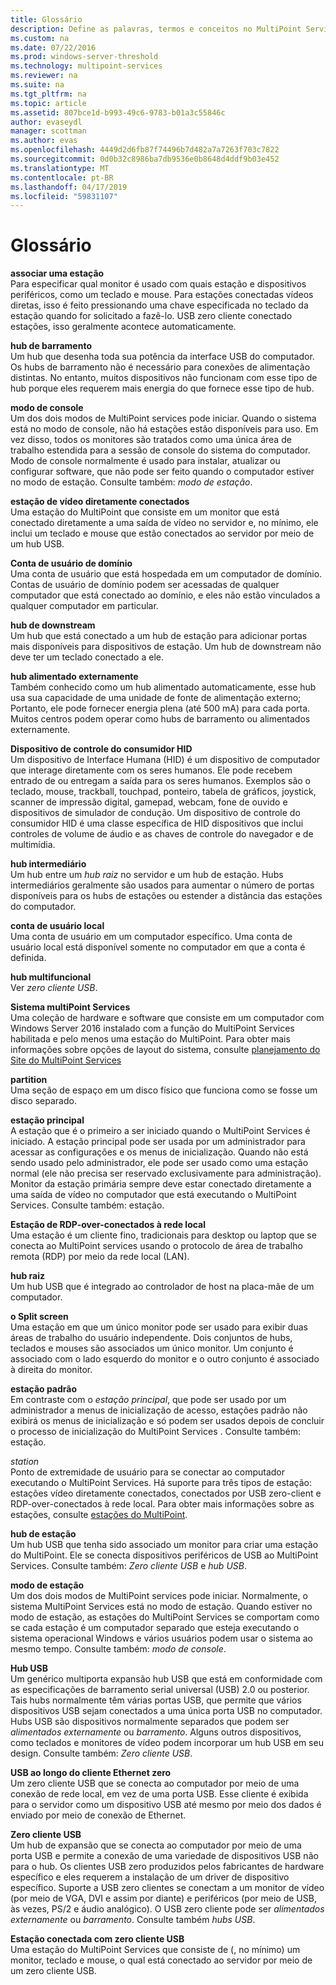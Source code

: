 ```yaml
---
title: Glossário
description: Define as palavras, termos e conceitos no MultiPoint Services
ms.custom: na
ms.date: 07/22/2016
ms.prod: windows-server-threshold
ms.technology: multipoint-services
ms.reviewer: na
ms.suite: na
ms.tgt_pltfrm: na
ms.topic: article
ms.assetid: 807bce1d-b993-49c6-9783-b01a3c55846c
author: evaseydl
manager: scottman
ms.author: evas
ms.openlocfilehash: 4449d2d6fb87f74496b7d482a7a7263f703c7822
ms.sourcegitcommit: 0d0b32c8986ba7db9536e0b8648d4ddf9b03e452
ms.translationtype: MT
ms.contentlocale: pt-BR
ms.lasthandoff: 04/17/2019
ms.locfileid: "59831107"
---
```

# <a name="glossary"></a>Glossário
**associar uma estação**  
Para especificar qual monitor é usado com quais estação e dispositivos periféricos, como um teclado e mouse. Para estações conectadas vídeos diretas, isso é feito pressionando uma chave especificada no teclado da estação quando for solicitado a fazê-lo. USB zero cliente conectado estações, isso geralmente acontece automaticamente.  
  
**hub de barramento**  
Um hub que desenha toda sua potência da interface USB do computador. Os hubs de barramento não é necessário para conexões de alimentação distintas. No entanto, muitos dispositivos não funcionam com esse tipo de hub porque eles requerem mais energia do que fornece esse tipo de hub.  
  
**modo de console**  
Um dos dois modos de MultiPoint services pode iniciar. Quando o sistema está no modo de console, não há estações estão disponíveis para uso. Em vez disso, todos os monitores são tratados como uma única área de trabalho estendida para a sessão de console do sistema do computador. Modo de console normalmente é usado para instalar, atualizar ou configurar software, que não pode ser feito quando o computador estiver no modo de estação. Consulte também: *modo de estação*.  
  
**estação de vídeo diretamente conectados**  
Uma estação do MultiPoint que consiste em um monitor que está conectado diretamente a uma saída de vídeo no servidor e, no mínimo, ele inclui um teclado e mouse que estão conectados ao servidor por meio de um hub USB.  
  
**Conta de usuário de domínio**  
Uma conta de usuário que está hospedada em um computador de domínio. Contas de usuário de domínio podem ser acessadas de qualquer computador que está conectado ao domínio, e eles não estão vinculados a qualquer computador em particular.  
  
**hub de downstream**  
Um hub que está conectado a um hub de estação para adicionar portas mais disponíveis para dispositivos de estação. Um hub de downstream não deve ter um teclado conectado a ele.  
  
**hub alimentado externamente**  
Também conhecido como um hub alimentado automaticamente, esse hub usa sua capacidade de uma unidade de fonte de alimentação externo; Portanto, ele pode fornecer energia plena (até 500 mA) para cada porta. Muitos centros podem operar como hubs de barramento ou alimentados externamente.  
  
**Dispositivo de controle do consumidor HID**  
Um dispositivo de Interface Humana (HID) é um dispositivo de computador que interage diretamente com os seres humanos. Ele pode recebem entrado de ou entregam a saída para os seres humanos. Exemplos são o teclado, mouse, trackball, touchpad, ponteiro, tabela de gráficos, joystick, scanner de impressão digital, gamepad, webcam, fone de ouvido e dispositivos de simulador de condução. Um dispositivo de controle do consumidor HID é uma classe específica de HID dispositivos que inclui controles de volume de áudio e as chaves de controle do navegador e de multimídia.  
  
**hub intermediário**  
Um hub entre um *hub raiz* no servidor e um hub de estação. Hubs intermediários geralmente são usados para aumentar o número de portas disponíveis para os hubs de estações ou estender a distância das estações do computador.  
  
**conta de usuário local**  
Uma conta de usuário em um computador específico. Uma conta de usuário local está disponível somente no computador em que a conta é definida.  
  
**hub multifuncional**  
Ver *zero cliente USB*.  
  
**Sistema multiPoint Services**  
Uma coleção de hardware e software que consiste em um computador com Windows Server 2016 instalado com a função do MultiPoint Services habilitada e pelo menos uma estação do MultiPoint. Para obter mais informações sobre opções de layout do sistema, consulte [planejamento do Site do MultiPoint Services](MultiPoint-services-Site-Planning.md)  
  
**partition**  
Uma seção de espaço em um disco físico que funciona como se fosse um disco separado.  
  
**estação principal**  
A estação que é o primeiro a ser iniciado quando o MultiPoint Services é iniciado. A estação principal pode ser usada por um administrador para acessar as configurações e os menus de inicialização. Quando não está sendo usado pelo administrador, ele pode ser usado como uma estação normal (ele não precisa ser reservado exclusivamente para administração). Monitor da estação primária sempre deve estar conectado diretamente a uma saída de vídeo no computador que está executando o MultiPoint Services. Consulte também: estação.  
  
**Estação de RDP-over-conectados à rede local**  
Uma estação é um cliente fino, tradicionais para desktop ou laptop que se conecta ao MultiPoint services usando o protocolo de área de trabalho remota (RDP) por meio da rede local (LAN).  
  
**hub raiz**  
Um hub USB que é integrado ao controlador de host na placa-mãe de um computador.  
  
**o Split screen**  
Uma estação em que um único monitor pode ser usado para exibir duas áreas de trabalho do usuário independente. Dois conjuntos de hubs, teclados e mouses são associados um único monitor. Um conjunto é associado com o lado esquerdo do monitor e o outro conjunto é associado à direita do monitor.  
  
**estação padrão**  
Em contraste com o *estação principal*, que pode ser usado por um administrador a menus de inicialização de acesso, estações padrão não exibirá os menus de inicialização e só podem ser usados depois de concluir o processo de inicialização do MultiPoint Services . Consulte também: estação.  
  
*station*  
Ponto de extremidade de usuário para se conectar ao computador executando o MultiPoint Services. Há suporte para três tipos de estação: estações vídeo diretamente conectados, conectados por USB zero-client e RDP-over-conectados à rede local. Para obter mais informações sobre as estações, consulte [estações do MultiPoint](MultiPoint-services-Stations.md).  
  
**hub de estação**  
Um hub USB que tenha sido associado um monitor para criar uma estação do MultiPoint. Ele se conecta dispositivos periféricos de USB ao MultiPoint Services. Consulte também: *Zero cliente USB* e *hub USB*.  
  
**modo de estação**  
Um dos dois modos de MultiPoint services pode iniciar. Normalmente, o sistema MultiPoint Services está no modo de estação. Quando estiver no modo de estação, as estações do MultiPoint Services se comportam como se cada estação é um computador separado que esteja executando o sistema operacional Windows e vários usuários podem usar o sistema ao mesmo tempo. Consulte também: *modo de console*.  
  
**Hub USB**  
Um genérico multiporta expansão hub USB que está em conformidade com as especificações de barramento serial universal (USB) 2.0 ou posterior. Tais hubs normalmente têm várias portas USB, que permite que vários dispositivos USB sejam conectados a uma única porta USB no computador. Hubs USB são dispositivos normalmente separados que podem ser *alimentados externamente* ou *barramento*. Alguns outros dispositivos, como teclados e monitores de vídeo podem incorporar um hub USB em seu design. Consulte também: *Zero cliente USB*.  
  
**USB ao longo do cliente Ethernet zero**  
Um zero cliente USB que se conecta ao computador por meio de uma conexão de rede local, em vez de uma porta USB. Esse cliente é exibida para o servidor como um dispositivo USB até mesmo por meio dos dados é enviado por meio de conexão de Ethernet.  
  
**Zero cliente USB**  
Um hub de expansão que se conecta ao computador por meio de uma porta USB e permite a conexão de uma variedade de dispositivos USB não para o hub. Os clientes USB zero produzidos pelos fabricantes de hardware específico e eles requerem a instalação de um driver de dispositivo específico. Suporte a USB zero clientes se conectam a um monitor de vídeo (por meio de VGA, DVI e assim por diante) e periféricos (por meio de USB, às vezes, PS/2 e áudio analógico). O USB zero cliente pode ser *alimentados externamente* ou *barramento*. Consulte também *hubs USB*.  
  
**Estação conectada com zero cliente USB**  
Uma estação do MultiPoint Services que consiste de (, no mínimo) um monitor, teclado e mouse, o qual está conectado ao servidor por meio de um zero cliente USB.  
  

